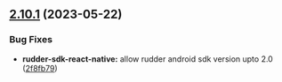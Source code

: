 ## [2.10.1](https://github.com/rudderlabs/rudder-sdk-react-native/compare/rudder-sdk-react-native@2.10.0...rudder-sdk-react-native@2.10.1) (2023-05-22)


### Bug Fixes

* **rudder-sdk-react-native:** allow rudder android sdk version upto 2.0 ([2f8fb79](https://github.com/rudderlabs/rudder-sdk-react-native/commit/2f8fb796b2393ef52c4d685cc4ac57925ba03b0e))

